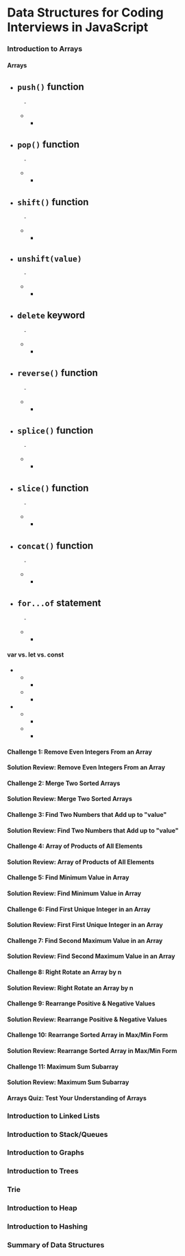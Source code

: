 # Data Structures for Coding Interviews in JavaScript

### Introduction to Arrays

#### Arrays
- `push()` function
    - 
        - 
    - 
        - 
- `pop()` function
    - 
        - 
    - 
        - 
- `shift()` function
    - 
        - 
    - 
        - 
- `unshift(value)`
    - 
        - 
    - 
        - 

- `delete` keyword
    - 
        - 
    - 
        - 
- `reverse()` function
    - 
        - 
    - 
        - 
- `splice()` function
    - 
        - 
    - 
        - 
- `slice()` function
    - 
        - 
    - 
        - 
- `concat()` function
    - 
        - 
    - 
        - 
- `for...of` statement 
    - 
        - 
    - 
        - 

#### var vs. let vs. const
- 
    - 
        - 
    - 
        - 
- 
    - 
        - 
    - 
        - 
#### Challenge 1: Remove Even Integers From an Array
#### Solution Review: Remove Even Integers From an Array
#### Challenge 2: Merge Two Sorted Arrays
#### Solution Review: Merge Two Sorted Arrays
#### Challenge 3: Find Two Numbers that Add up to "value"
#### Solution Review: Find Two Numbers that Add up to "value"
#### Challenge 4: Array of Products of All Elements
#### Solution Review: Array of Products of All Elements
#### Challenge 5: Find Minimum Value in Array
#### Solution Review: Find Minimum Value in Array
#### Challenge 6: Find First Unique Integer in an Array
#### Solution Review: First First Unique Integer in an Array
#### Challenge 7: Find Second Maximum Value in an Array
#### Solution Review: Find Second Maximum Value in an Array
#### Challenge 8: Right Rotate an Array by n
#### Solution Review: Right Rotate an Array by n
#### Challenge 9: Rearrange Positive & Negative Values
#### Solution Review: Rearrange Positive & Negative Values
#### Challenge 10: Rearrange Sorted Array in Max/Min Form
#### Solution Review: Rearrange Sorted Array in Max/Min Form
#### Challenge 11: Maximum Sum Subarray
#### Solution Review: Maximum Sum Subarray
#### Arrays Quiz: Test Your Understanding of Arrays

### Introduction to Linked Lists
### Introduction to Stack/Queues
### Introduction to Graphs
### Introduction to Trees
### Trie
### Introduction to Heap
### Introduction to Hashing
### Summary of Data Structures
